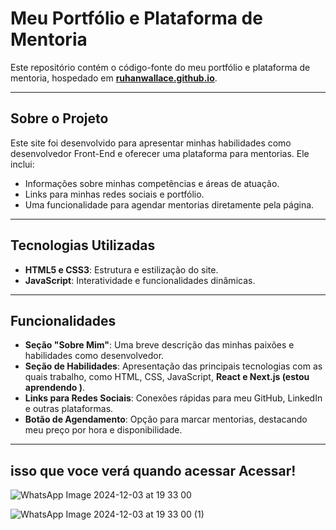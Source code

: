 # Meu Portfólio e Plataforma de Mentoria

Este repositório contém o código-fonte do meu portfólio e plataforma de mentoria, hospedado em [**ruhanwallace.github.io**](https://ruhanwallace.github.io/profile/).

---

## Sobre o Projeto

Este site foi desenvolvido para apresentar minhas habilidades como desenvolvedor Front-End e oferecer uma plataforma para mentorias. Ele inclui:

- Informações sobre minhas competências e áreas de atuação.  
- Links para minhas redes sociais e portfólio.  
- Uma funcionalidade para agendar mentorias diretamente pela página.

---

## Tecnologias Utilizadas

- **HTML5 e CSS3**: Estrutura e estilização do site.  
- **JavaScript**: Interatividade e funcionalidades dinâmicas.  


---

## Funcionalidades

- **Seção "Sobre Mim"**: Uma breve descrição das minhas paixões e habilidades como desenvolvedor.  
- **Seção de Habilidades**: Apresentação das principais tecnologias com as quais trabalho, como HTML, CSS, JavaScript, **React e Next.js (estou aprendendo )**.  
- **Links para Redes Sociais**: Conexões rápidas para meu GitHub, LinkedIn e outras plataformas.  
- **Botão de Agendamento**: Opção para marcar mentorias, destacando meu preço por hora e disponibilidade.

---

## isso que voce verá quando acessar Acessar!



![WhatsApp Image 2024-12-03 at 19 33 00](https://github.com/user-attachments/assets/ccfe3fb7-a2e6-462c-b84b-11c6b16a73fc)



![WhatsApp Image 2024-12-03 at 19 33 00 (1)](https://github.com/user-attachments/assets/f74fbaf4-a065-4741-87f5-9d8eb55313ba)

